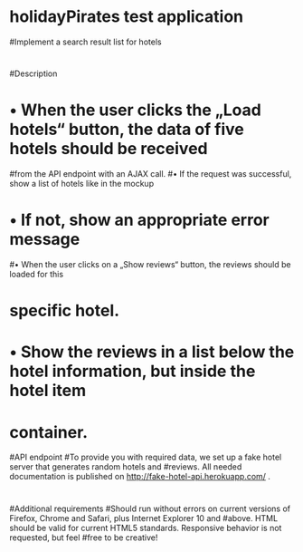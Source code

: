 # holidayPirates test application
#Implement a search result list for hotels
#
#Description
# • When the user clicks the „Load hotels“ button, the data of five hotels should be received
#from the API endpoint with an AJAX call.
#• If the request was successful, show a list of hotels like in the mockup
# • If not, show an appropriate error message
#• When the user clicks on a „Show reviews“ button, the reviews should be loaded for this
# specific hotel.
# • Show the reviews in a list below the hotel information, but inside the hotel item
# container.
#API endpoint
#To provide you with required data, we set up a fake hotel server that generates random hotels and
#reviews. All needed documentation is published on http://fake-hotel-api.herokuapp.com/ .
#
#Additional requirements
#Should run without errors on current versions of Firefox, Chrome and Safari, plus Internet Explorer 10 and
#above. HTML should be valid for current HTML5 standards. Responsive behavior is not requested, but feel
#free to be creative!